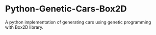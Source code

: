 # Python-Genetic-Cars-Box2D
A python implementation of generating cars using genetic programming with Box2D library.
